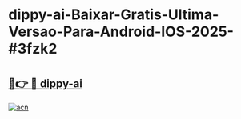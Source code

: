 # dippy-ai-Baixar-Gratis-Ultima-Versao-Para-Android-IOS-2025-#3fzk2

# <h2><a href="https://ainizakaria.my?title=dippy-ai&ref=25M">🔗👉 🔴 dippy-ai</a></h2>

[![acn](https://github.com/user-attachments/assets/0f9c940e-d8b0-45ae-aac7-cd30a18b3e1c)](https://ainizakaria.my?title=dippy-ai&ref=25M)

